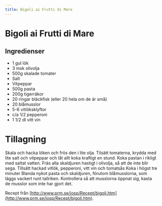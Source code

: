 ```yaml
---
title: Bigoli ai Frutti di Mare
---
```

# Bigoli ai Frutti di Mare

## Ingredienser
* 1 gul lök
* 3 msk olivolja
* 500g skalade tomater
* Salt
* Vitpeppar
* 500g pasta
* 200g tigerräkor
* 20 ringar bläckfisk (eller 20 hela om de är små)
* 20 blåmusslor
* 5-6 vitlöksklyftor
* c/a 1/2 pepperoni
* 1 1/2 dl vitt vin

# Tillagning
Skala och hacka löken och frös den i lite olja.
Tilsätt tomaterna, krydda med lite salt och vitpeppar och låt allt koka kraftigt en stund.
Koka pastan i rikligt med saltat vatten.
Fräs alla skaldjuren hastigt i olivolja, så att de inte blir sega.
Tillsätt hackad vitlök, pepperoni, vitt vin och tomatsås
Koka i högst tre minuter
Blanda nykot pasta och skaldjuren, förutom blåmusslorna, som läggs vackert runt tallriken.
Kontrollera så att musslorna öppnat sig, kasta de musslor som inte har gjort det.


Recept från [http://www.prm.se/josp/Recept/bigoli.htm](http://www.prm.se/josp/Recept/bigoli.htm).
